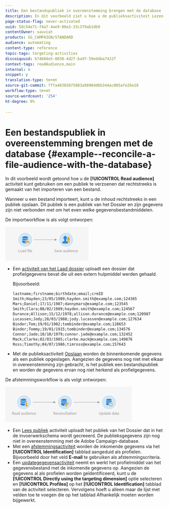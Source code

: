 ```yaml
---
title: Een bestandspubliek in overeenstemming brengen met de database
description: In dit voorbeeld ziet u hoe u de publieksactiviteit Lezen gebruikt om een publiek te combineren dat rechtstreeks is gemaakt op basis van een geïmporteerd bestand.
page-status-flag: never-activated
uuid: 58c54e71-f4a7-4ae9-80a3-33c379ab1db9
contentOwner: sauviat
products: SG_CAMPAIGN/STANDARD
audience: automating
content-type: reference
topic-tags: targeting-activities
discoiquuid: 674684e5-8830-4d2f-ba97-59ed4ba7422f
context-tags: readAudience,main
internal: n
snippet: y
translation-type: tm+mt
source-git-commit: 7ffa48365875883a98904d6b344ac005afe26e18
workflow-type: tm+mt
source-wordcount: '254'
ht-degree: 0%

---
```



# Een bestandspubliek in overeenstemming brengen met de database {#example--reconcile-a-file-audience-with-the-database}

In dit voorbeeld wordt getoond hoe u de **[!UICONTROL Read audience]** activiteit kunt gebruiken om een publiek te verzoenen dat rechtstreeks is gemaakt van het importeren van een bestand.

Wanneer u een bestand importeert, kunt u de inhoud rechtstreeks in een publiek opslaan. Dit publiek is een publiek van het Dossier en zijn gegevens zijn niet verbonden met om het even welke gegevensbestandmiddelen.

De importworkflow is als volgt ontworpen:

![](assets/readaudience_activity_example3.png)

* Een [activiteit van het Laad dossier](../../automating/using/load-file.md) uploadt een dossier dat profielgegevens bevat die uit een extern hulpmiddel werden gehaald.

   Bijvoorbeeld:

   ```
   lastname;firstname;birthdate;email;crmID
   Smith;Hayden;23/05/1989;hayden.smith@example.com;124365
   Mars;Daniel;17/11/1987;dannymars@example.com;123545
   Smith;Clara;08/02/1989;hayden.smith@example.com;124567
   Durance;Allison;15/12/1978;allison.durance@example.com;120987
   Lucassen;Jody;28/03/1988;jody.lucassen@example.com;127634
   Binder;Tom;19/01/1982;tombinder@example.com;128653
   Binder;Tommy;19/01/1915;tombinder@example.com;134576
   Connor;Jade;10/10/1979;connor.jade@example.com;132452
   Mack;Clarke;02/03/1985;clarke.mack@example.com;149876
   Ross;Timothy;04/07/1986;timross@example.com;157643
   ```

* Met de publieksactiviteit [Opslaan](../../automating/using/save-audience.md) worden de binnenkomende gegevens als een publiek opgeslagen. Aangezien de gegevens nog niet met elkaar in overeenstemming zijn gebracht, is het publiek een bestandspubliek en worden de gegevens ervan nog niet herkend als profielgegevens.

De afstemmingsworkflow is als volgt ontworpen:

![](assets/readaudience_activity_example2.png)

* Een [Lees publiek](../../automating/using/read-audience.md) activiteit uploadt het publiek van het Dossier dat in het de invoerwerkschema wordt gecreeerd. De publieksgegevens zijn nog niet in overeenstemming met de Adobe Campaign-database.
* Met een [afstemmingsactiviteit](../../automating/using/reconciliation.md) worden de inkomende gegevens via het **[!UICONTROL Identification]** tabblad aangeduid als profielen. Bijvoorbeeld door het veld **E-mail** te gebruiken als afstemmingscriteria.
* Een [updategegevensactiviteit](../../automating/using/update-data.md) neemt en werkt het profielmiddel van het gegevensbestand met de inkomende gegevens op. Aangezien de gegevens al als profielen worden geïdentificeerd, kunt u de **[!UICONTROL Directly using the targeting dimension]** optie selecteren en **[!UICONTROL Profiles]** op het **[!UICONTROL Identification]** tabblad van de activiteit selecteren. Vervolgens hoeft u alleen maar de lijst met velden toe te voegen die op het tabblad Afhankelijk moeten worden bijgewerkt.
